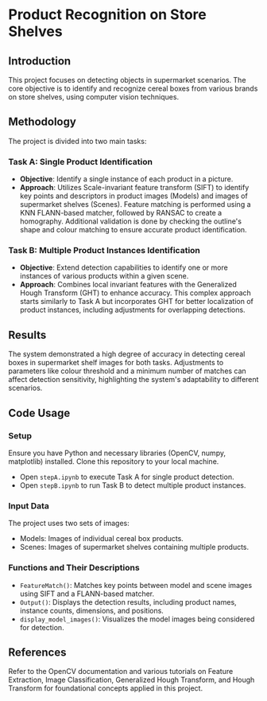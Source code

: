 # Product Recognition on Store Shelves

## Introduction
This project focuses on detecting objects in supermarket scenarios. The core objective is to identify and recognize cereal boxes from various brands on store shelves, using computer vision techniques.

## Methodology
The project is divided into two main tasks:

### Task A: Single Product Identification
- **Objective**: Identify a single instance of each product in a picture.
- **Approach**: Utilizes Scale-invariant feature transform (SIFT) to identify key points and descriptors in product images (Models) and images of supermarket shelves (Scenes). Feature matching is performed using a KNN FLANN-based matcher, followed by RANSAC to create a homography. Additional validation is done by checking the outline's shape and colour matching to ensure accurate product identification.

### Task B: Multiple Product Instances Identification
- **Objective**: Extend detection capabilities to identify one or more instances of various products within a given scene.
- **Approach**: Combines local invariant features with the Generalized Hough Transform (GHT) to enhance accuracy. This complex approach starts similarly to Task A but incorporates GHT for better localization of product instances, including adjustments for overlapping detections.

## Results
The system demonstrated a high degree of accuracy in detecting cereal boxes in supermarket shelf images for both tasks. Adjustments to parameters like colour threshold and a minimum number of matches can affect detection sensitivity, highlighting the system's adaptability to different scenarios.

## Code Usage

### Setup
Ensure you have Python and necessary libraries (OpenCV, numpy, matplotlib) installed. Clone this repository to your local machine.

- Open `stepA.ipynb` to execute Task A for single product detection.
- Open `stepB.ipynb` to run Task B to detect multiple product instances.

### Input Data
The project uses two sets of images:
- Models: Images of individual cereal box products.
- Scenes: Images of supermarket shelves containing multiple products.

### Functions and Their Descriptions
- `FeatureMatch()`: Matches key points between model and scene images using SIFT and a FLANN-based matcher.
- `Output()`: Displays the detection results, including product names, instance counts, dimensions, and positions.
- `display_model_images()`: Visualizes the model images being considered for detection.

## References
Refer to the OpenCV documentation and various tutorials on Feature Extraction, Image Classification, Generalized Hough Transform, and Hough Transform for foundational concepts applied in this project.

